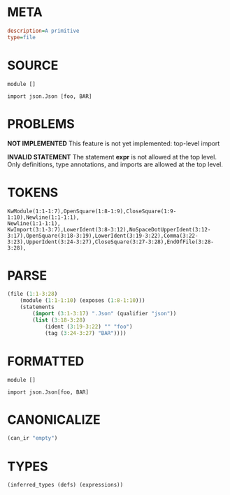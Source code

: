 # META
~~~ini
description=A primitive
type=file
~~~
# SOURCE
~~~roc
module []

import json.Json [foo, BAR]
~~~
# PROBLEMS
**NOT IMPLEMENTED**
This feature is not yet implemented: top-level import

**INVALID STATEMENT**
The statement **expr** is not allowed at the top level.
Only definitions, type annotations, and imports are allowed at the top level.

# TOKENS
~~~zig
KwModule(1:1-1:7),OpenSquare(1:8-1:9),CloseSquare(1:9-1:10),Newline(1:1-1:1),
Newline(1:1-1:1),
KwImport(3:1-3:7),LowerIdent(3:8-3:12),NoSpaceDotUpperIdent(3:12-3:17),OpenSquare(3:18-3:19),LowerIdent(3:19-3:22),Comma(3:22-3:23),UpperIdent(3:24-3:27),CloseSquare(3:27-3:28),EndOfFile(3:28-3:28),
~~~
# PARSE
~~~clojure
(file (1:1-3:28)
	(module (1:1-1:10) (exposes (1:8-1:10)))
	(statements
		(import (3:1-3:17) ".Json" (qualifier "json"))
		(list (3:18-3:28)
			(ident (3:19-3:22) "" "foo")
			(tag (3:24-3:27) "BAR"))))
~~~
# FORMATTED
~~~roc
module []

import json.Json[foo, BAR]
~~~
# CANONICALIZE
~~~clojure
(can_ir "empty")
~~~
# TYPES
~~~clojure
(inferred_types (defs) (expressions))
~~~